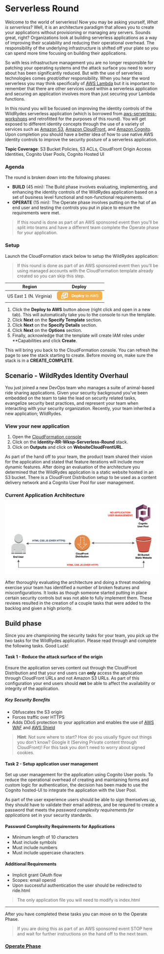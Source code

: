 # Serverless Round

Welcome to the world of serverless!  Now you may be asking yourself, *What is serverless*? Well, it is an architecture paradigm that allows you to create your applications without provisioning or managing any servers.  Sounds great, right?  Organizations look at building serverless applications as a way of improving their scalability and reducing their operational overhead.  The responsibility of the underlying infrastructure is shifted off your plate so you can spend more time focusing on building their applications.

So with less infrastructure management you are no longer responsible for patching  your operating systems and the attack surface you need to worry about has been significantly reduced.  But with the use of serverless technologies comes *great/other* responsibility.  When you hear the word serverless you may think specifically of [AWS Lambda](https://aws.amazon.com/lambda/) but it is important to remember that there are other services used within a serverless application and securing an application involves more than just securing your Lambda functions.  

In this round you will be focused on improving the identity controls of the WildRydes serverless application (which is borrowed from [aws-serverless-workshops](https://github.com/aws-samples/aws-serverless-workshops/tree/master/WebApplication) and retrofitted for the purposes of this round).  You will get exposed to different identity concepts through the use of a variety of services such as [Amazon S3](https://aws.amazon.com/s3/), [Amazon CloudFront](https://aws.amazon.com/cloudfront/), and [Amazon Cognito](https://aws.amazon.com/cognito/).  Upon completion you should have a better idea of how to use native AWS identity controls to improve the security posture of a serverless application.

**Topic Coverage**: S3 Bucket Policies, S3 ACLs, CloudFront Origin Access Identities, Cognito User Pools, Cognito Hosted UI

### Agenda

The round is broken down into the following phases:

* **BUILD** (45 min): The Build phase involves evaluating, implementing, and enhancing the identity controls of the WildRydes application based on a set of business level functional and non-functional requirements.
* **OPERATE** (15 min):  The Operate phase involves putting on the hat of an end user and testing the controls you put in place to ensure the requirements were met.  

> If this round is done as part of an AWS sponsored event then you'll be split into teams and have a different team complete the Operate phase for your application.

### Setup

Launch the CloudFormation stack below to setup the WildRydes application:

> If this round is done as part of an AWS sponsored event then you'll be using managed accounts with the CloudFormation template already created so you can skip this step.

Region| Deploy
------|-----
US East 1 (N. Virginia) | [![Deploy in us-east-1](./images/deploy-to-aws.png)](https://console.aws.amazon.com/cloudformation/home?region=us-east-1#/stacks/new?stackName=Identity-RR-Wksp-Serverless-Round&templateURL=https://s3-us-west-2.amazonaws.com/sa-security-specialist-workshops-us-west-2/identity-workshop/serverless/serverless-round.yml)

1. Click the **Deploy to AWS** button above (right click and open in a new tab).  This will automatically take you to the console to run the template.  
2. Click **Next** on the **Specify Template** section.
3. Click **Next** on the **Specify Details** section.
4. Click **Next** on the **Options** section.
4. Finally, acknowledge that the template will create IAM roles under **Capabilities and click **Create**.

This will bring you back to the CloudFormation console. You can refresh the page to see the stack starting to create. Before moving on, make sure the stack is in a **CREATE_COMPLETE**.

## Scenario - WildRydes Identity Overhaul

You just joined a new DevOps team who manages a suite of animal-based ride sharing applications.  Given your security background you've been embedded on the team to take the lead on security related tasks, evangelize security best practices, and represent your team when interacting with your security organization.  Recently, your team inherited a new application; WildRydes.

### View your new application
1. Open the [CloudFormation console](https://console.aws.amazon.com/cloudformation/home?region=us-east-1#/stacks?filter=active)
2. Click on the **Identity-RR-Wksp-Serverless-Round** stack.
3. Click on **Outputs** and click on **WebsiteCloudFrontURL**.

As part of the hand off to your team, the product team shared their vision for the application and stated that feature iterations will include more dynamic features.  After doing an evaluation of the architecture you determined that the WildRydes application is a static website hosted in an S3 bucket.  There is a CloudFront Distribution setup to be used as a content delivery network and a Cognito User Pool for user management.

### Current Application Architecture

![Architecture](./images/architecture-start.png)

After thoroughly evaluating the architecture and doing a threat modeling exercise your team has identified a number of broken features and misconfigurations.  It looks as though someone started putting in place certain security controls but was not able to fully implement them. These reviews resulted in the creation of a couple tasks that were added to the backlog and given a high priority.

## Build phase

Since you are championing the security tasks for your team, you pick up the two tasks for the WildRydes application.  Please read through and complete the following tasks.  Good Luck!

#### Task 1 - Reduce the attack surface of the origin

Ensure the application serves content out through the CloudFront Distribution and that your end users can **only** access the application through CloudFront URLs and not Amazon S3 URLs. As part of this configuration your end users should **not** be able to affect the availability or integrity of the application. 

##### Key Security Benefits

* Obfuscates the S3 origin
* Forces traffic over HTTPS
* Adds DDoS protection to your application and enables the use of [AWS WAF](https://aws.amazon.com/waf/) and [AWS Shield](https://aws.amazon.com/shield/)

> **Hint**: Not sure where to start? How do you usually figure out things you don't know? Google it (Serving Private content through CloudFront)!  For this task you don't need to worry about signed cookies.

#### Task 2 - Setup application user management 

Set up user management for the application using Cognito User pools.  To reduce the operational overhead of creating and maintaining forms and custom logic for authentication, the decision has been made to use the Cognito hosted-UI to integrate the application with the User Pool.

As part of the user experience users should be able to sign themselves up, they should have to validate their email address, and be required to create a password that meets the *password complexity requirements for applications* set in your security standards.

#### Password Complexity Requirements for Applications
* Minimum length of 10 characters
* Must include symbols
* Must include numbers
* Must include uppercase characters

#### Additional Requirements
* Implicit grant OAuth flow
* Scopes: email openid
* Upon successful authentication the user should be redirected to ride.html

> The only application file you will need to modify is index.html

***

After you have completed these tasks you can move on to the Operate Phase.

> If you are doing this as part of an AWS sponsored event STOP here and wait for further instructions on the hand off to the next team.

### **[Operate Phase](./serverless-round-operate.md)**